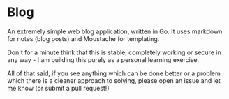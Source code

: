 Blog
====

An extremely simple web blog application, written in Go. It uses markdown for notes (blog posts) and Moustache for templating.

Don't for a minute think that this is stable, completely working or secure in any way - I am building this purely as a personal learning exercise.

All of that said, if you see anything which can be done better or a problem which there is a cleaner approach to solving, please open an issue and let me know (or submit a pull request!)